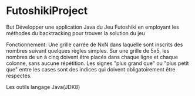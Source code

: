 # FutoshikiProject
 
But
Développer une application Java du Jeu Futoshiki en employant les méthodes du backtracking pour trouver la solution du jeu

Fonctionnement:
Une grille carrée de NxN dans laquelle sont inscrits des nombres suivant quelques règles simples. Sur une grille de 5x5, les nombres de un à cinq doivent être placés dans chaque ligne et chaque colonne, sans aucune répétition. Les signes "plus grand que" ou "plus petit que" entre les cases sont des indices qui doivent obligatoirement être respectés. 

Les outils
langage Java(JDK8)

